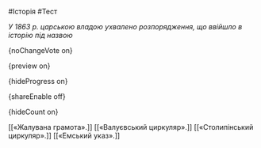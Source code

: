 #Історія #Тест

*У 1863 р. царською владою ухвалено розпорядження, що ввійшло в історію під назвою*

{noChangeVote on}

{preview on}

{hideProgress on}

{shareEnable off}

{hideCount on}

[[«Жалувана грамота».]]
[[«Валуєвський циркуляр».]]
[[«Столипінський циркуляр».]]
[[«Емський указ».]]
